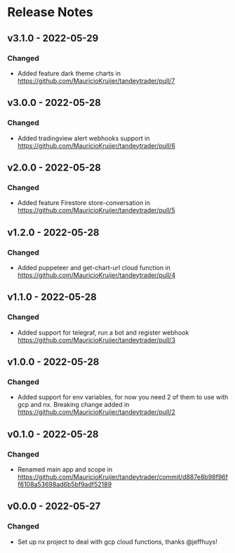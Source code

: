 # Release Notes

## v3.1.0 - 2022-05-29

### Changed

- Added feature dark theme charts in https://github.com/MauricioKruijer/tandeytrader/pull/7

## v3.0.0 - 2022-05-28

### Changed

- Added tradingview alert webhooks support in https://github.com/MauricioKruijer/tandeytrader/pull/6

## v2.0.0 - 2022-05-28

### Changed

- Added feature Firestore store-conversation in https://github.com/MauricioKruijer/tandeytrader/pull/5

## v1.2.0 - 2022-05-28

### Changed

- Added puppeteer and get-chart-url cloud function in https://github.com/MauricioKruijer/tandeytrader/pull/4

## v1.1.0 - 2022-05-28

### Changed

- Added support for telegraf, run a bot and register webhook https://github.com/MauricioKruijer/tandeytrader/pull/3

## v1.0.0 - 2022-05-28

### Changed

- Added support for env variables, for now you need 2 of them to use with gcp and nx. Breaking change added in https://github.com/MauricioKruijer/tandeytrader/pull/2

## v0.1.0 - 2022-05-28

### Changed

- Renamed main app and scope in https://github.com/MauricioKruijer/tandeytrader/commit/d887e8b98f96ff6108a53698ad6b5bf9adf52189

## v0.0.0 - 2022-05-27

### Changed

- Set up nx project to deal with gcp cloud functions, thanks @jeffhuys!
